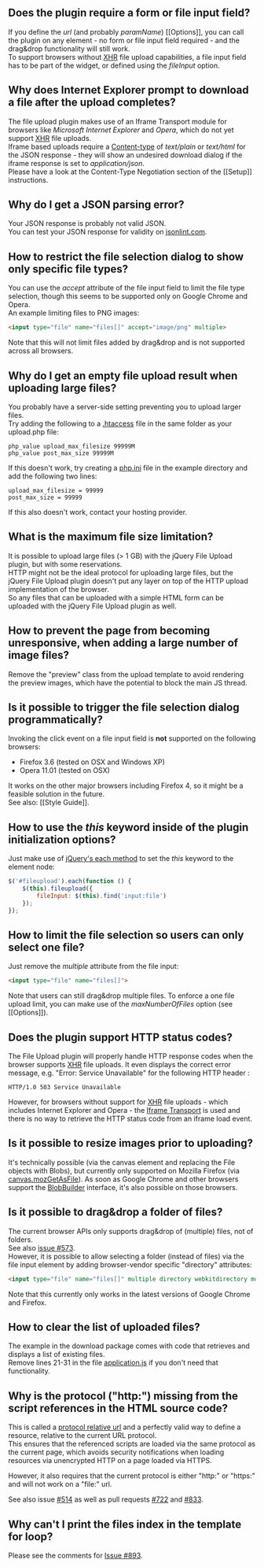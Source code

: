 ## Does the plugin require a form or file input field?
If you define the *url* (and probably *paramName*) [[Options]], you can call the plugin on any element - no form or file input field required - and the drag&drop functionality will still work.  
To support browsers without [XHR](https://developer.mozilla.org/en/xmlhttprequest) file upload capabilities, a file input field has to be part of the widget, or defined using the *fileInput* option.

## Why does Internet Explorer prompt to download a file after the upload completes?
The file upload plugin makes use of an Iframe Transport module for browsers like *Microsoft Internet Explorer* and *Opera*, which do not yet support [XHR](https://developer.mozilla.org/en/xmlhttprequest) file uploads.  
Iframe based uploads require a [Content-type](http://en.wikipedia.org/wiki/MIME#Content-Type) of *text/plain* or *text/html* for the JSON response - they will show an undesired download dialog if the iframe response is set to *application/json*.   
Please have a look at the Content-Type Negotiation section of the [[Setup]] instructions.

## Why do I get a JSON parsing error?
Your JSON response is probably not valid JSON.  
You can test your JSON response for validity on [jsonlint.com](http://www.jsonlint.com/).

## How to restrict the file selection dialog to show only specific file types?
You can use the *accept* attribute of the file input field to limit the file type selection, though this seems to be supported only on Google Chrome and Opera.  
An example limiting files to PNG images:

```html
<input type="file" name="files[]" accept="image/png" multiple>
```

Note that this will not limit files added by drag&drop and is not supported across all browsers.

## Why do I get an empty file upload result when uploading large files?
You probably have a server-side setting preventing you to upload larger files.  
Try adding the following to a [.htaccess](http://httpd.apache.org/docs/current/howto/htaccess.html) file in the same folder as your upload.php file:

```
php_value upload_max_filesize 99999M
php_value post_max_size 99999M
```

If this doesn't work, try creating a [php.ini](http://www.php.net/manual/en/ini.php) file in the example directory and add the following two lines:

```
upload_max_filesize = 99999
post_max_size = 99999
```

If this also doesn't work, contact your hosting provider.

## What is the maximum file size limitation?
It is possible to upload large files (> 1 GB) with the jQuery File Upload plugin, but with some reservations.  
HTTP might not be the ideal protocol for uploading large files, but the jQuery File Upload plugin doesn't put any layer on top of the HTTP upload implementation of the browser.  
So any files that can be uploaded with a simple HTML form can be uploaded with the jQuery File Upload plugin as well.

## How to prevent the page from becoming unresponsive, when adding a large number of image files?
Remove the "preview" class from the upload template to avoid rendering the preview images, which have the potential to block the main JS thread.

## Is it possible to trigger the file selection dialog programmatically?
Invoking the click event on a file input field is **not** supported on the following browsers:

* Firefox 3.6 (tested on OSX and Windows XP)
* Opera 11.01 (tested on OSX)

It works on the other major browsers including Firefox 4, so it might be a feasible solution in the future.  
See also: [[Style Guide]].

## How to use the *this* keyword inside of the plugin initialization options?
Just make use of [jQuery's each method](http://api.jquery.com/each/) to set the *this* keyword to the element node:

```js
$('#fileupload').each(function () {
    $(this).fileupload({
        fileInput: $(this).find('input:file')
    });
});
```

## How to limit the file selection so users can only select one file?
Just remove the *multiple* attribute from the file input:

```html
<input type="file" name="files[]">
```

Note that users can still drag&drop multiple files. To enforce a one file upload limit, you can make use of the *maxNumberOfFiles* option (see [[Options]]).

## Does the plugin support HTTP status codes?
The File Upload plugin will properly handle HTTP response codes when the browser supports [XHR](https://developer.mozilla.org/en/xmlhttprequest) file uploads.
It even displays the correct error message, e.g. "Error: Service Unavailable" for the following HTTP header :

    HTTP/1.0 503 Service Unavailable

However, for browsers without support for [XHR](https://developer.mozilla.org/en/xmlhttprequest) file uploads - which includes Internet Explorer and Opera - the [Iframe Transport](https://github.com/blueimp/jQuery-File-Upload/blob/master/jquery.iframe-transport.js) is used and there is no way to retrieve the HTTP status code from an iframe load event.

## Is it possible to resize images prior to uploading?
It's technically possible (via the canvas element and replacing the File objects with Blobs), but currently only supported on Mozilla Firefox (via [canvas.mozGetAsFile](https://developer.mozilla.org/en/DOM/HTMLCanvasElement)). As soon as Google Chrome and other browsers support the [BlobBuilder](http://dev.w3.org/2009/dap/file-system/file-writer.html) interface, it's also possible on those browsers.

## Is it possible to drag&drop a folder of files?
The current browser APIs only supports drag&drop of (multiple) files, not of folders.  
See also [issue #573](https://github.com/blueimp/jQuery-File-Upload/issues/573).  
However, it is possible to allow selecting a folder (instead of files) via the file input element by adding browser-vendor specific "directory" attributes:

```html
<input type="file" name="files[]" multiple directory webkitdirectory mozdirectory>
```

Note that this currently only works in the latest versions of Google Chrome and Firefox.

## How to clear the list of uploaded files?
The example in the download package comes with code that retrieves and displays a list of existing files.  
Remove lines 21-31 in the file [application.js](https://github.com/blueimp/jQuery-File-Upload/blob/master/example/application.js) if you don't need that functionality.

## Why is the protocol ("http:") missing from the script references in the HTML source code?
This is called a [protocol relative url](//www.google.com/search?q=protocol+relative+URL) and a perfectly valid way to define a resource, relative to the current URL protocol.  
This ensures that the referenced scripts are loaded via the same protocol as the current page, which avoids security notifications when loading resources via unencrypted HTTP on a page loaded via HTTPS.

However, it also requires that the current protocol is either "http:" or "https:" and will not work on a "file:" url.

See also issue [#514](https://github.com/blueimp/jQuery-File-Upload/issues/514) as well as pull requests [#722](https://github.com/blueimp/jQuery-File-Upload/pull/772) and [#833](https://github.com/blueimp/jQuery-File-Upload/pull/833).

## Why can't I print the files index in the template for loop?
Please see the comments for [Issue #893](https://github.com/blueimp/jQuery-File-Upload/issues/893).